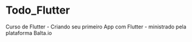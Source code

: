 # Todo_Flutter
Curso de Flutter - Criando seu primeiro App com Flutter - ministrado pela plataforma Balta.io

